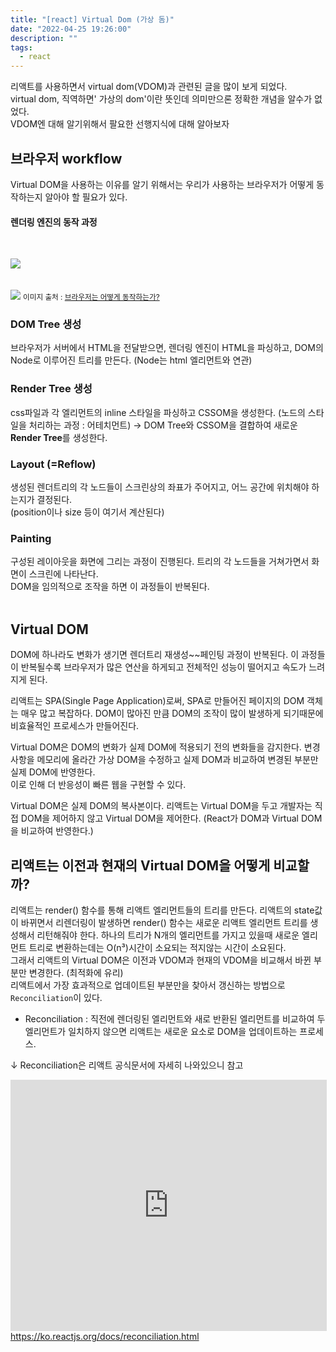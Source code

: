 ```yaml
---
title: "[react] Virtual Dom (가상 돔)"
date: "2022-04-25 19:26:00"
description: ""
tags:
  - react
---
```


리액트를 사용하면서 virtual dom(VDOM)과 관련된 글을 많이 보게 되었다. <br>
virtual dom, 직역하면' 가상의 dom'이란 뜻인데 의미만으론 정확한 개념을 알수가 없었다. <br>
VDOM엔 대해 알기위해서 팔요한 선행지식에 대해 알아보자

## 브라우저 workflow

Virtual DOM을 사용하는 이유를 알기 위해서는 우리가 사용하는 브라우저가 어떻게 동작하는지 알아야 할 필요가 있다.

<h4>렌더링 엔진의 동작 과정</h4><br>

<img src="https://d2.naver.com/content/images/2015/06/helloworld-59361-2.png"><br><br><br>
<img src="https://d2.naver.com/content/images/2015/06/helloworld-59361-3.png">
<small class="from">이미지 출처 : <a href="https://d2.naver.com/helloworld/59361" target="_blank">브라우저는 어떻게 동작하는가?</a></small>

### DOM Tree 생성

브라우저가 서버에서 HTML을 전달받으면, 렌더링 엔진이 HTML을 파싱하고, DOM의 Node로 이루어진 트리를 만든다. (Node는 html 엘리먼트와 연관)

### Render Tree 생성

css파일과 각 엘리먼트의 inline 스타일을 파싱하고 CSSOM을 생성한다. (노드의 스타일을 처리하는 과정 : 어테치먼트)
→ DOM Tree와 CSSOM을 결합하여 새로운 **Render Tree**를 생성한다.

### Layout (=Reflow)

생성된 렌더트리의 각 노드들이 스크린상의 좌표가 주어지고, 어느 공간에 위치해야 하는지가 결정된다. <br>
(position이나 size 등이 여기서 계산된다)

### Painting

구성된 레이아웃을 화면에 그리는 과정이 진행된다. 트리의 각 노드들을 거쳐가면서 화면이 스크린에 나타난다. <br>
DOM을 임의적으로 조작을 하면 이 과정들이 반복된다.  
<br>

## Virtual DOM

DOM에 하나라도 변화가 생기면 렌더트리 재생성~~페인팅 과정이 반복된다. 이 과정들이 반복될수록 브라우저가 많은 연산을 하게되고 전체적인 성능이 떨어지고 속도가 느려지게 된다.

리액트는 SPA(Single Page Application)로써, SPA로 만들어진 페이지의 DOM 객체는 매우 많고 복잡하다. DOM이 많아진 만큼 DOM의 조작이 많이 발생하게 되기때문에 비효율적인 프로세스가 만들어진다.

Virtual DOM은 DOM의 변화가 실제 DOM에 적용되기 전의 변화들을 감지한다. 변경사항을 메모리에 올라간 가상 DOM을 수정하고 실제 DOM과 비교하여 변경된 부분만 실제 DOM에 반영한다. <br> 이로 인해 더 반응성이 빠른 웹을 구현할 수 있다.

Virtual DOM은 실제 DOM의 복사본이다. 리액트는 Virtual DOM을 두고 개발자는 직접 DOM을 제어하지 않고 Virtual DOM을 제어한다. (React가 DOM과 Virtual DOM을 비교하여 반영한다.)

## 리액트는 이전과 현재의 Virtual DOM을 어떻게 비교할까?

리액트는 render() 함수를 통해 리액트 엘리먼트들의 트리를 만든다. 리액트의 state값이 바뀌면서 리렌더링이 발생하면 render() 함수는 새로운 리액트 엘리먼트 트리를 생성해서 리턴해줘야 한다. 하나의 트리가 N개의 엘리먼트를 가지고 있을때 새로운 엘리먼트 트리로 변환하는데는 O(n³)시간이 소요되는 적지않는 시간이 소요된다. <br>
그래서 리액트의 Virtual DOM은 이전과 VDOM과 현재의 VDOM을 비교해서 바뀐 부분만 변경한다. (최적화에 유리)<br>
리액트에서 가장 효과적으로 업데이트된 부분만을 찾아서 갱신하는 방법으로 `Reconciliation`이 있다.

- Reconciliation : 직전에 렌더링된 엘리먼트와 새로 반환된 엘리먼트를 비교하여 두 엘리먼트가 일치하지 않으면 리액트는 새로운 요소로 DOM을 업데이트하는 프로세스.

↓ Reconciliation은 리액트 공식문서에 자세히 나와있으니 참고

<iframe src="https://ko.reactjs.org/docs/reconciliation.html" style="width:100%; height:400px; border: 1px solid #ddd"></iframe>
<a href="https://ko.reactjs.org/docs/reconciliation.html" traget="_blank">https://ko.reactjs.org/docs/reconciliation.html</a>

